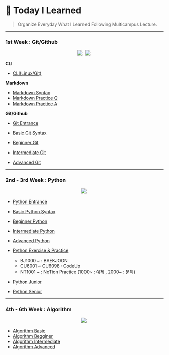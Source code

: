 # :bookmark: Today I Learned

> Organize Everyday What I Learned Following Multicampus Lecture.

***

<h3>
    1st Week : Git/Github
</h3>
<p align="center">
  <img src="https://img.shields.io/badge/Git-F05032?style=flat&logo=Git&logoColor=white"/></a>&nbsp
  <img src="https://img.shields.io/badge/GitHub-333664?style=flat&logo=GitHub&logoColor=white"/></a>&nbsp
</p>

**CLI**

* [CLI(Linux/Git)](./1week/CLI.md)

**Markdown**

* [Markdown Syntax](./1week/마크다운.md)
* [Markdown Practice Q](./1week/Markdown_practice.md)
* [Markdown Practice A](./1week/따라만들기.md)

**Git/Github**

* [Git Entrance](./1week/git_기본.md)

* [Basic Git Syntax](./1week/git_기초.md)
* [Beginner Git](./1week/git_초급.md)
* [Intermediate Git](./1week/git_중급.md)
* [Advanced Git](./1week/git_고급.md)

***

<h3>
    2nd - 3rd Week : Python
</h3>
<p align="center">
  <img src="https://img.shields.io/badge/Python-ffb13b?style=flat&logo=python&logoColor=white"/></a>&nbsp 
</p>

* [Python Entrance](./2week/Python_기초.md)
* [Basic Python Syntax](./2week/Python_기본.md)
* [Beginner Python](./2week/Python_초급.md)
* [Intermediate Python](./2week/Python_중급.md)
* [Advanced Python](./2week/Python_고급.md)
* [Python Exercise & Practice](./2week/Python/)

  * BJ1000 ~ : BAEKJOON
  * CU6001 ~ CU6098 : CodeUp
  * NT1001 ~  : NoTion Practice (1000~ : 예제 , 2000~ : 문제)
* [Python Junior](./2week/Python_응용1.md)
* [Python Senior](./2week/Python_응용2.md)


***

<h3>
    4th - 6th Week : Algorithm
</h3>
<p align="center">
  <img src="https://img.shields.io/badge/Algorithm-00BCB4?style=flat&logo=thealgorithms&logoColor=white"/></a>&nbsp 
</p>



* [Algorithm Basic](./4week/Algorithm_기초.md)
* [Algorithm Begginer](./4week/Algorithm_초급.md)
* [Algorithm Intermediate](./4week/Algorithm_중급.md)
* [Algorithm Advanced](./4week/Algorithm_고급.md)
